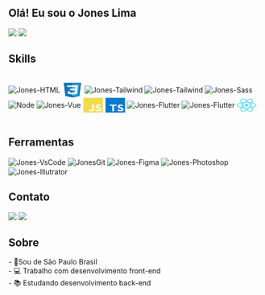 ## Olá! Eu sou o Jones Lima
<div>
  <img height="180em" src="https://github-readme-stats.vercel.app/api?username=jonesrasta&show_icons=true&theme=dark"/>
  <img height="180em" src="https://github-readme-stats.vercel.app/api/top-langs/?username=jonesrasta&layout-compact&langs_count-16&theme=dark"/>
</div>

 ## Skills
  <div style="display: inline_block"><br>
  <img align="center" alt="Jones-HTML" height="30" width="40" src="[https://github.com/user-attachments/assets/691b1d38-2ee5-476e-8de7-5621c012e1d7]">
  <img align="center" alt="Jones-CSS" height="30" width="40" src="https://raw.githubusercontent.com/devicons/devicon/master/icons/css3/css3-original.svg">
  <img align="center" alt="Jones-Tailwind" height="30" width="40" src="https://cdn.jsdelivr.net/gh/devicons/devicon/icons/tailwindcss/tailwindcss-plain.svg" />
  <img align="center" alt="Jones-Tailwind" height="30" width="30" src="https://github.com/marwin1991/profile-technology-icons/assets/62091613/b40892ef-efb8-4b0e-a6b5-d1cfc2f3fc35" />
  <img align="center" alt="Jones-Sass" height="30" width="40" src="https://cdn.jsdelivr.net/gh/devicons/devicon/icons/sass/sass-original.svg" />     
  <img align="center" alt="Node" height="30" width="40" src="https://cdn.jsdelivr.net/gh/devicons/devicon/icons/nodejs/nodejs-original.svg" />      
  <img align="center" alt="Jones-Vue" height="30" width="40" src="https://cdn.jsdelivr.net/gh/devicons/devicon/icons/vuejs/vuejs-original.svg" >    
  <img align="center" alt="Jones-Js" height="30" width="40" src="https://raw.githubusercontent.com/devicons/devicon/master/icons/javascript/javascript-plain.svg">
  <img align="center" alt="Jones-Ts" height="30" width="40" src="https://raw.githubusercontent.com/devicons/devicon/master/icons/typescript/typescript-plain.svg">  
  <img align="center" alt="Jones-Flutter" height="30" width="40" src="https://cdn.jsdelivr.net/gh/devicons/devicon/icons/flutter/flutter-original.svg" >      <img align="center" alt="Jones-Flutter" height="30" width="30" src= "https://user-images.githubusercontent.com/25181517/186150304-1568ffdf-4c62-4bdc-9cf1-8d8efcea7c5b.png"/>
  <img align="center" alt="Jones-React" height="30" width="40" src="https://raw.githubusercontent.com/devicons/devicon/master/icons/react/react-original.svg">
  </div><br>
  
 ## Ferramentas 
 <div>       
 <img align="center" alt="Jones-VsCode" height="30" width="40" src="https://cdn.jsdelivr.net/gh/devicons/devicon/icons/vscode/vscode-original.svg" />
 <img align="center" alt="JonesGit" height="30" width="40" src="https://cdn.jsdelivr.net/gh/devicons/devicon/icons/git/git-original.svg" />
 <img align="center" alt="Jones-Figma" height="30" width="40" src="https://cdn.jsdelivr.net/gh/devicons/devicon/icons/figma/figma-original.svg" />
 <img align="center" alt="Jones-Photoshop" height="30" width="40" src="https://cdn.jsdelivr.net/gh/devicons/devicon/icons/photoshop/photoshop-plain.svg" />
 <img align="center" alt="Jones-Illutrator" height="30" width="40" src="https://cdn.jsdelivr.net/gh/devicons/devicon/icons/illustrator/illustrator-plain.svg" />
          
          
          
                      
 </div>

## Contato
<div> 
<a href="https://www.linkedin.com/in/joneslima/" target="_blank"><img src="https://img.shields.io/badge/LinkedIn-0077B5?style=for-the-badge&logo=linkedin&logoColor=white" target="_blank"></a> 
<a href="mailto:jonesrasta@gmail.com"><img src="https://img.shields.io/badge/Gmail-D14836?style=for-the-badge&logo=gmail&logoColor=white" target="_blank"></a>  
</div>

## Sobre 
<div>
- 📍Sou de São Paulo Brasil<br>
- 💻 Trabalho com desenvolvimento front-end <br>
- 📚 Estudando desenvolvimento back-end </div><br>



